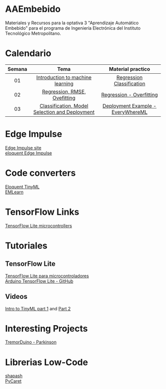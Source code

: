 # AAEmbebido
Materiales y Recursos para la optativa 3 "Aprendizaje Automático Embebido" para el programa de Ingeniería Electrónica del Instituto Tecnológico Metropolitano.
# Calendario
| Semana |                             Tema                              |                  Material practico |
| :-----------: | :--------------------------------------------------------------: |:----------------------------------------------------------------------------------------------------------------------------: | 
|      01       |               [ Introduction to machine learning](https://github.com/cgl-itm/AAEmbebido/blob/main/Slides/00_Introduccion.pdf)               | [Regression](https://colab.research.google.com/github/tensorflow/docs-l10n/blob/master/site/es-419/tutorials/keras/regression.ipynb) [Classification](https://colab.research.google.com/github/skorch-dev/skorch/blob/master/notebooks/MNIST.ipynb)            | 
|      02       |               [Regression, RMSE, Ovefitting](https://github.com/cgl-itm/AAEmbebido/blob/main/Slides/01_RegressionClassificationValidation.pdf)               | [Regression - Overfitting](https://github.com/cgl-itm/AAEmbebido/blob/main/Notebooks/01_Supervised_Learning_Regression_and_OverFitting.ipynb)            |  
|      03       |               [Classification, Model Selection and Deployment](https://github.com/cgl-itm/AAEmbebido/blob/main/Slides/02_ComparisonModels_DeploymentTools.pdf)               | [Deployment Example - EveryWhereML](https://github.com/cgl-itm/AAEmbebido/blob/main/Notebooks/EveryWhereML_Example_Iris.ipynb)            | 

# Edge Impulse
[Edge Impulse site](https://edgeimpulse.com/) <br>
[eloquent Edge Impulse](https://github.com/eloquentarduino/eloquent_edgeimpulse/tree/main)<br>

# Code converters
[Eloquent TinyML](https://github.com/eloquentarduino/EloquentTinyML) <br>
[EMLearn](https://github.com/emlearn/emlearn-micropython/tree/master) <br>

# TensorFlow Links
[TensorFlow Lite microcontrollers](https://www.tensorflow.org/lite/microcontrollers) <br>


# Tutoriales
## TensorFlow Lite
[TensorFlow Lite para microcontroladores](https://www.tensorflow.org/lite/microcontrollers) <br>
[Arduino TensorFlow Lite - GitHub](https://github.com/arduino/ArduinoTensorFlowLiteTutorials/tree/master) <br>
## Videos
[Intro to TinyML part 1](https://www.youtube.com/watch?v=BzzqYNYOcWc) and [Part 2](https://www.youtube.com/watch?v=dU01M61RW8s) <br>

# Interesting Projects
[TremorDuino - Parkinson](https://hackaday.io/project/191145-tremor-duino)

# Librerias Low-Code
[shapash](https://github.com/MAIF/shapash) <br>
[PyCaret](https://github.com/pycaret/pycaret)
